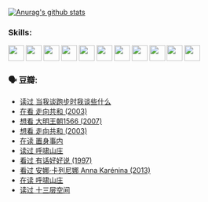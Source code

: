 
[![Anurag's github stats](https://github-readme-stats.vercel.app/api?username=w940853815)](https://github.com/anuraghazra/github-readme-stats)

### Skills:

<code><img height="32" src="https://cdn.jsdelivr.net/npm/simple-icons@v5/icons/python.svg"></code>
<code><img height="32" src="https://cdn.jsdelivr.net/npm/simple-icons@v5/icons/javascript.svg"></code>
<code><img height="32" src="https://cdn.jsdelivr.net/npm/simple-icons@v5/icons/django.svg"></code>
<code><img height="32" src="https://cdn.jsdelivr.net/npm/simple-icons@v5/icons/flask.svg"></code>
<code><img height="32" src="https://cdn.jsdelivr.net/npm/simple-icons@v5/icons/vuetify.svg"></code>
<code><img height="32" src="https://cdn.jsdelivr.net/npm/simple-icons@v5/icons/git.svg"></code>
<code><img height="32" src="https://cdn.jsdelivr.net/npm/simple-icons@v5/icons/docker.svg"></code>
<code><img height="32" src="https://cdn.jsdelivr.net/npm/simple-icons@v5/icons/postgresql.svg"></code>
<code><img height="32" src="https://cdn.jsdelivr.net/npm/simple-icons@v5/icons/elasticsearch.svg"></code>
<code><img height="32" src="https://cdn.jsdelivr.net/npm/simple-icons@v5/icons/macos.svg"></code>
<code><img height="32" src="https://cdn.jsdelivr.net/npm/simple-icons@v5/icons/linux.svg"></code>

### 🗣 豆瓣:

<!-- DOUBAN-ACTIVITIES:START -->
- [读过 当我谈跑步时我谈些什么](https://www.douban.com/people/136069238/status/3715422296/?_i=41507320)
- [在看 走向共和‎ (2003)](https://www.douban.com/people/136069238/status/3711470443/?_i=41507320)
- [想看 大明王朝1566‎ (2007)](https://www.douban.com/people/136069238/status/3710980213/?_i=41507320)
- [想看 走向共和‎ (2003)](https://www.douban.com/people/136069238/status/3710980002/?_i=41507320)
- [在读 置身事内](https://www.douban.com/people/136069238/status/3710472151/?_i=41507320)
- [读过 呼啸山庄](https://www.douban.com/people/136069238/status/3710470617/?_i=41507320)
- [看过 有话好好说‎ (1997)](https://www.douban.com/people/136069238/status/3709833172/?_i=41507320)
- [看过 安娜·卡列尼娜 Anna Karénina‎ (2013)](https://www.douban.com/people/136069238/status/3708942010/?_i=41507320)
- [在读 呼啸山庄](https://www.douban.com/people/136069238/status/3701626992/?_i=41507320)
- [读过 十三层空间](https://www.douban.com/people/136069238/status/3700755247/?_i=41507320)
<!-- DOUBAN-ACTIVITIES:END -->
<!--
**w940853815/w940853815** is a ✨ _special_ ✨ repository because its `README.md` (this file) appears on your GitHub profile.

Here are some ideas to get you started:

- 🔭 I’m currently working on ...
- 🌱 I’m currently learning ...
- 👯 I’m looking to collaborate on ...
- 🤔 I’m looking for help with ...
- 💬 Ask me about ...
- 📫 How to reach me: ...
- 😄 Pronouns: ...
- ⚡ Fun fact: ...
-->
